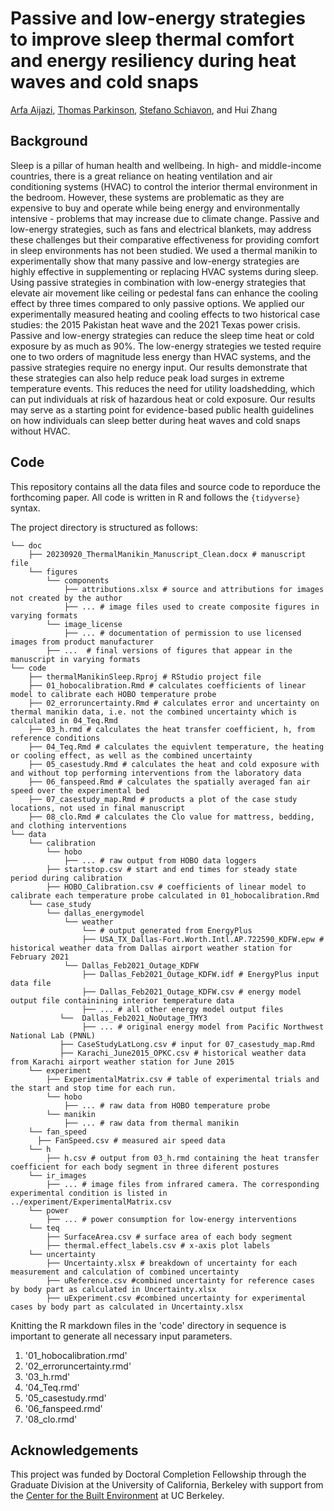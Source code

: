 # Passive and low-energy strategies to improve sleep thermal comfort and energy resiliency during heat waves and cold snaps

[Arfa Aijazi](https://github.com/anaijazi), [Thomas Parkinson](https://github.com/tom-parkinson), [Stefano Schiavon](https://github.com/stefanoschiavon), and Hui Zhang

## Background
Sleep is a pillar of human health and wellbeing. In high- and middle-income countries, there is a great reliance on heating ventilation and air conditioning systems (HVAC) to control the interior thermal environment in the bedroom. However, these systems are problematic as they are expensive to buy and operate while being energy and environmentally intensive - problems that may increase due to climate change. Passive and low-energy strategies, such as fans and electrical blankets, may address these challenges but their comparative effectiveness for providing comfort in sleep environments has not been studied. We used a thermal manikin to experimentally show that many passive and low-energy strategies are highly effective in supplementing or replacing HVAC systems during sleep. Using passive strategies in combination with low-energy strategies that elevate air movement like ceiling or pedestal fans can enhance the cooling effect by three times compared to only passive options. We applied our experimentally measured heating and cooling effects to two historical case studies: the 2015 Pakistan heat wave and the 2021 Texas power crisis. Passive and low-energy strategies can reduce the sleep time heat or cold exposure by as much as 90%. The low-energy strategies we tested require one to two orders of magnitude less energy than HVAC systems, and the passive strategies require no energy input. Our results demonstrate that these strategies can also help reduce peak load surges in extreme temperature events. This reduces the need for utility loadshedding, which can put individuals at risk of hazardous heat or cold exposure. Our results may serve as a starting point for evidence-based public health guidelines on how individuals can sleep better during heat waves and cold snaps without HVAC.

## Code
This repository contains all the data files and source code to reporduce the forthcoming paper. All code is written in R and follows the `{tidyverse}` syntax. 

The project directory is structured as follows:

```
└── doc
    ├── 20230920_ThermalManikin_Manuscript_Clean.docx # manuscript file
    └── figures
        └── components 
            ├── attributions.xlsx # source and attributions for images not created by the author
            ├── ... # image files used to create composite figures in varying formats
        └── image_license
            ├── ... # documentation of permission to use licensed images from product manufacturer
        ├── ...  # final versions of figures that appear in the manuscript in varying formats
└── code
    ├── thermalManikinSleep.Rproj # RStudio project file
    ├── 01_hobocalibration.Rmd # calculates coefficients of linear model to calibrate each HOBO temperature probe
    ├── 02_erroruncertainty.Rmd # calculates error and uncertainty on thermal manikin data, i.e. not the combined uncertainty which is calculated in 04_Teq.Rmd
    ├── 03_h.rmd # calculates the heat transfer coefficient, h, from reference conditions
    ├── 04_Teq.Rmd # calculates the equivlent temperature, the heating or cooling effect, as well as the combined uncertainty
    ├── 05_casestudy.Rmd # calculates the heat and cold exposure with and without top performing interventions from the laboratory data
    ├── 06_fanspeed.Rmd # calculates the spatially averaged fan air speed over the experimental bed
    ├── 07_casestudy_map.Rmd # products a plot of the case study locations, not used in final manuscript
    ├── 08_clo.Rmd # calculates the Clo value for mattress, bedding, and clothing interventions
└── data
    └── calibration
        └── hobo 
            ├── ... # raw output from HOBO data loggers
        ├── startstop.csv # start and end times for steady state period during calibration
        ├── HOBO_Calibration.csv # coefficients of linear model to calibrate each temperature probe calculated in 01_hobocalibration.Rmd
    └── case_study
        └── dallas_energymodel
            └── weather
                └── # output generated from EnergyPlus 
                ├── USA_TX_Dallas-Fort.Worth.Intl.AP.722590_KDFW.epw # historical weather data from Dallas airport weather station for February 2021
            └── Dallas_Feb2021_Outage_KDFW
                ├── Dallas_Feb2021_Outage_KDFW.idf # EnergyPlus input data file
                ├── Dallas_Feb2021_Outage_KDFW.csv # energy model output file containining interior temperature data
                ├── ... # all other energy model output files
           └──  Dallas_Feb2021_NoOutage_TMY3
                ├── ... # original energy model from Pacific Northwest National Lab (PNNL)
           ├── CaseStudyLatLong.csv # input for 07_casestudy_map.Rmd
           ├── Karachi_June2015_OPKC.csv # historical weather data from Karachi airport weather station for June 2015
    └── experiment
        ├── ExperimentalMatrix.csv # table of experimental trials and the start and stop time for each run. 
        └── hobo
            ├── ... # raw data from HOBO temperature probe
        └── manikin
            ├── ... # raw data from thermal manikin
    └── fan_speed
      ├── FanSpeed.csv # measured air speed data
    └── h
        ├── h.csv # output from 03_h.rmd containing the heat transfer coefficient for each body segment in three diferent postures
    └── ir_images
        ├── ... # image files from infrared camera. The corresponding experimental condition is listed in ../experiment/ExperimentalMatrix.csv
    └── power
        ├── ... # power consumption for low-energy interventions 
    └── teq
        ├── SurfaceArea.csv # surface area of each body segment
        ├── thermal.effect_labels.csv # x-axis plot labels
    └── uncertainty
        ├── Uncertainty.xlsx # breakdown of uncertainty for each measurement and calculation of combined uncertainty
        ├── uReference.csv #combined uncertainty for reference cases by body part as calculated in Uncertainty.xlsx
        ├── uExperiment.csv #combined uncertainty for experimental cases by body part as calculated in Uncertainty.xlsx
```

Knitting the R markdown files in the 'code' directory in sequence is important to generate all necessary input parameters. 

1. '01_hobocalibration.rmd'
2. '02_erroruncertainty.rmd'
3. '03_h.rmd'
4. '04_Teq.rmd'
5. '05_casestudy.rmd'
6. '06_fanspeed.rmd'
7. '08_clo.rmd'

## Acknowledgements
This project was funded by Doctoral Completion Fellowship through the Graduate Division at the University of California, Berkeley with support from the [Center for the Built Environment](https://cbe.berkeley.edu) at UC Berkeley. 